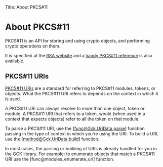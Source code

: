 Title: About PKCS#11

About PKCS#11
=============
PKCS#11 is an API for storing and using crypto objects, and performing crypto
operations on them.

It is specified at the [RSA website] and a [handy PKCS#11 reference] is also
available.

## PKCS#11 URIs
[PKCS#11 URIs] are a standard for referring to PKCS#11 modules, tokens, or
objects. What the PKCS#11 URI refers to depends on the context in which it is
used.

A PKCS#11 URI can always resolve to more than one object, token or module. A
PKCS#11 URI that refers to a token, would (when used in a context that expects
objects) refer to all the token on that module.

To parse a PKCS#11 URI, use the [func@Gck.UriData.parse] function passing in the type of
context in which you're using the URI. To build a URI, use the [method@Gck.UriData.build]
function.

In most cases, the parsing or building of URIs is already handled for you in the
GCK library. For example: to enumerate objects that match a PKCS#11 URI use the
[func@modules_enumerate_uri] function.



[RSA website]: http://www.rsa.com/rsalabs/node.asp?id=2133
[handy PKCS#11 reference]: http://www.cryptsoft.com/pkcs11doc/
[PKCS#11 URIs]: http://tools.ietf.org/html/draft-pechanec-pkcs11uri-03
